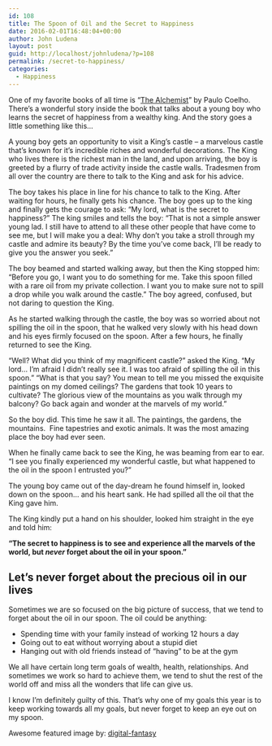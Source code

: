 ```yaml
---
id: 108
title: The Spoon of Oil and the Secret to Happiness
date: 2016-02-01T16:48:04+00:00
author: John Ludena
layout: post
guid: http://localhost/johnludena/?p=108
permalink: /secret-to-happiness/
categories:
  - Happiness
---
```


One of my favorite books of all time is “<a href="http://amzn.to/1nzVHeE" target="_blank">The Alchemist</a>” by Paulo Coelho. There’s a wonderful story inside the book that talks about a young boy who learns the secret of happiness from a wealthy king. And the story goes a little something like this&#8230;

A young boy gets an opportunity to visit a King’s castle – a marvelous castle that’s known for it’s incredible riches and wonderful decorations. The King who lives there is the richest man in the land, and upon arriving, the boy is greeted by a flurry of trade activity inside the castle walls. Tradesmen from all over the country are there to talk to the King and ask for his advice.

The boy takes his place in line for his chance to talk to the King. After waiting for hours, he finally gets his chance. The boy goes up to the king and finally gets the courage to ask: “My lord, what is the secret to happiness?” The king smiles and tells the boy: “That is not a simple answer young lad. I still have to attend to all these other people that have come to see me, but I will make you a deal: Why don’t you take a stroll through my castle and admire its beauty? By the time you’ve come back, I’ll be ready to give you the answer you seek.”


The boy beamed and started walking away, but then the King stopped him: “Before you go, I want you to do something for me. Take this spoon filled with a rare oil from my private collection. I want you to make sure not to spill a drop while you walk around the castle.” The boy agreed, confused, but not daring to question the King.

As he started walking through the castle, the boy was so worried about not spilling the oil in the spoon, that he walked very slowly with his head down and his eyes firmly focused on the spoon. After a few hours, he finally returned to see the King.

“Well? What did you think of my magnificent castle?” asked the King. “My lord… I’m afraid I didn’t really see it. I was too afraid of spilling the oil in this spoon.” “What is that you say? You mean to tell me you missed the exquisite paintings on my domed ceilings? The gardens that took 10 years to cultivate? The glorious view of the mountains as you walk through my balcony? Go back again and wonder at the marvels of my world.”

So the boy did. This time he saw it all. The paintings, the gardens, the mountains.  Fine tapestries and exotic animals. It was the most amazing place the boy had ever seen.

When he finally came back to see the King, he was beaming from ear to ear. “I see you finally experienced my wonderful castle, but what happened to the oil in the spoon I entrusted you?”

The young boy came out of the day-dream he found himself in, looked down on the spoon… and his heart sank. He had spilled all the oil that the King gave him.

The King kindly put a hand on his shoulder, looked him straight in the eye and told him:

**“The secret to happiness is to see and experience all the marvels of the world, but _never_ forget about the oil in your spoon.”**

## Let’s never forget about the precious oil in our lives

Sometimes we are so focused on the big picture of success, that we tend to forget about the oil in our spoon. The oil could be anything:

* Spending time with your family instead of working 12 hours a day
* Going out to eat without worrying about a stupid diet
* Hanging out with old friends instead of “having” to be at the gym
  
We all have certain long term goals of wealth, health, relationships. And sometimes we work so hard to achieve them, we tend to shut the rest of the world off and miss all the wonders that life can give us.

I know I’m definitely guilty of this. That’s why one of my goals this year is to keep working towards all my goals, but never forget to keep an eye out on my spoon.


Awesome featured image by: <a href="http://digital-fantasy.deviantart.com/art/castle-in-the-mountains-294361038" target="_blank">digital-fantasy</a>
